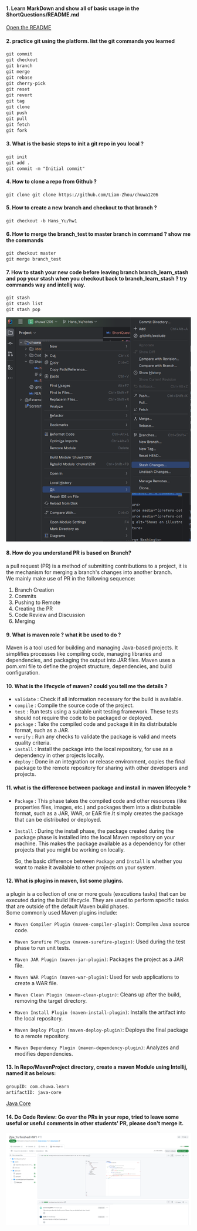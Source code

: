 

#### 1.  Learn **MarkDown** and show all of basic usage in the **ShortQuestions/README.md**
[Open the README](./README.md)
#### 2.  practice git using the platform. list the git commands you learned

    git commit
    git checkout
    git branch
    git merge
    git rebase
    git cherry-pick
    git reset
    git revert
    git tag
    git clone
    git push
    git pull
    git fetch
    git fork

#### 3.  What is the basic steps to init a git repo in you local ?
    git init
    git add .
    git commit -m "Initial commit"

#### 4.  How to clone a repo from Github ?

    git clone git clone https://github.com/Liam-Zhou/chuwa1206
#### 5.  How to create a new branch and checkout to that branch ?

    git checkout -b Hans_Yu/hw1
#### 6.  How to merge the branch_test to master branch in command ? show me the commands

    git checkout master
    git merge branch_test
#### 7.  How to **stash** your new code before leaving branch **branch_learn_stash** and pop your stash when you checkout back to **branch_learn_stash** ? try commands way and intellij way.
    git stash
    git stash list
    git stash pop
![Screenshot of Stash.](./Screenshots/stash.png)
#### 8.  How do you understand **PR is based on Branch**?  
  a pull request (PR) is a method of submitting contributions to a project, it is the mechanism for merging a branch's changes into another branch.   
  We mainly make use of PR in the following sequence:  
  1. Branch Creation  
  2. Commits  
  3. Pushing to Remote  
  4. Creating the PR  
  5. Code Review and Discussion  
  6. Merging  


#### 9.  What is **maven** role ? what it be used to do ?  
  Maven is a tool used for building and managing Java-based projects. It simplifies processes like compiling code, managing libraries and dependencies, and packaging the output into JAR files. Maven uses a pom.xml file to define the project structure, dependencies, and build configuration.
#### 10.  What is the **lifecycle** of maven? could you tell me the details ?
- `validate` : Check if all information necessary for the build is available.  
- `compile` : Compile the source code of the project. 
- `test` : Run tests using a suitable unit testing framework. These tests should not require the code to be packaged or deployed. 
- `package` : Take the compiled code and package it in its distributable format, such as a JAR. 
- `verify` : Run any checks to validate the package is valid and meets quality criteria. 
- `install` : Install the package into the local repository, for use as a dependency in other projects locally. 
- `deploy` : Done in an integration or release environment, copies the final package to the remote repository for sharing with other developers and projects.

#### 11.  what is the difference between **package** and **install** in maven lifecycle ?
- `Package` : This phase takes the compiled code and other resources (like properties files, images, etc.) and packages them into a distributable format, such as a JAR, WAR, or EAR file.It simply creates the package that can be distributed or deployed.

- `Install` : During the install phase, the package created during the package phase is installed into the local Maven repository on your machine. This makes the package available as a dependency for other projects that you might be working on locally.

  So, the basic difference between `Package` and `Install` is whether you want to make it available to other projects on your system.
#### 12.  What is **plugins** in maven, list some plugins.
  a plugin is a collection of one or more goals (executions tasks) that can be executed during the build lifecycle. They are used to perform specific tasks that are outside of the default Maven build phases.  
  Some commonly used Maven plugins include:

- `Maven Compiler Plugin (maven-compiler-plugin)`: Compiles Java source code.

- `Maven Surefire Plugin (maven-surefire-plugin)`: Used during the test phase to run unit tests.

- `Maven JAR Plugin (maven-jar-plugin)`: Packages the project as a JAR file.

- `Maven WAR Plugin (maven-war-plugin)`: Used for web applications to create a WAR file.

- `Maven Clean Plugin (maven-clean-plugin)`: Cleans up after the build, removing the target directory.

- `Maven Install Plugin (maven-install-plugin)`: Installs the artifact into the local repository.

- `Maven Deploy Plugin (maven-deploy-plugin)`: Deploys the final package to a remote repository.

- `Maven Dependency Plugin (maven-dependency-plugin)`: Analyzes and modifies dependencies.
#### 13.  In **Repo/MavenProject** directory, create a **maven Module** using Intellij, named it as belows:  
    groupID: com.chuwa.learn
    artifactID: java-core
[Java Core](../Repo/MavenProject/java-core/)

#### 14.  Do Code Review: Go over the PRs in your repo, tried to leave some useful or useful comments in other students' PR, please don't merge it.
![Screenshot of Review.](./Screenshots/review.png)
